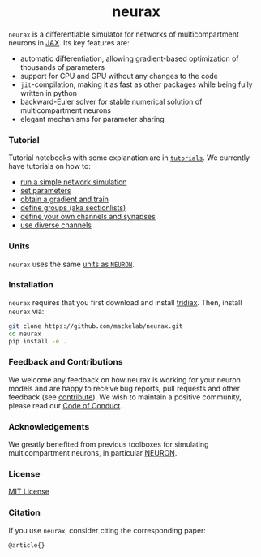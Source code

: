 
<h1 align="center">
neurax
</h1>

`neurax` is a differentiable simulator for networks of multicompartment neurons in [JAX](https://github.com/google/jax). Its key features are:

- automatic differentiation, allowing gradient-based optimization of thousands of parameters  
- support for CPU and GPU without any changes to the code  
- `jit`-compilation, making it as fast as other packages while being fully written in python  
- backward-Euler solver for stable numerical solution of multicompartment neurons  
- elegant mechanisms for parameter sharing


### Tutorial

Tutorial notebooks with some explanation are in [`tutorials`](https://github.com/mackelab/neurax/tree/main/tutorials). We currently have tutorials on how to:

- [run a simple network simulation](https://github.com/mackelab/neurax/blob/main/tutorials/01_small_network.ipynb)
- [set parameters](https://github.com/mackelab/neurax/blob/main/tutorials/02_setting_parameters.ipynb)
- [obtain a gradient and train](https://github.com/mackelab/neurax/blob/main/tutorials/03_gradient.ipynb)
- [define groups (aka sectionlists)](https://github.com/mackelab/neurax/blob/main/tutorials/04_groups.ipynb)
- [define your own channels and synapses](https://github.com/mackelab/neurax/blob/main/tutorials/05_new_mechanisms.ipynb)
- [use diverse channels](https://github.com/mackelab/neurax/blob/main/tutorials/06_diverse_channels.ipynb)


### Units

`neurax` uses the same [units as `NEURON`](https://www.neuron.yale.edu/neuron/static/docs/units/unitchart.html).


### Installation
`neurax` requires that you first download and install [tridiax](https://github.com/mackelab/tridiax). Then, install `neurax` via:
```sh
git clone https://github.com/mackelab/neurax.git
cd neurax
pip install -e .
```


### Feedback and Contributions

We welcome any feedback on how neurax is working for your neuron models and are happy to receive bug reports, pull requests and other feedback (see [contribute](https://github.com/mackelab/neurax/blob/main/CONTRIBUTING.md)). We wish to maintain a positive community, please read our [Code of Conduct](https://github.com/mackelab/neurax/blob/main/CODE_OF_CONDUCT.md).


### Acknowledgements

We greatly benefited from previous toolboxes for simulating multicompartment neurons, in particular [NEURON](https://github.com/neuronsimulator/nrn).


### License

[MIT License](https://github.com/mackelab/neurax/blob/main/LICENSE)


### Citation

If you use `neurax`, consider citing the corresponding paper:
```
@article{}
```